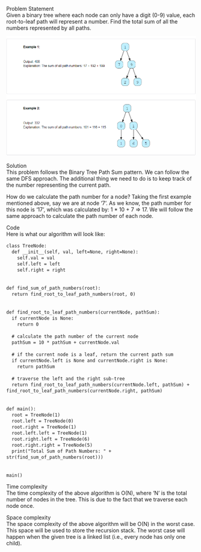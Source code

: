 Problem Statement \
Given a binary tree where each node can only have a digit (0-9) value, each root-to-leaf path will represent a number. Find the total sum of all the numbers represented by all paths.

![alt text](pics/8009.PNG?raw=true)

Solution \
This problem follows the Binary Tree Path Sum pattern. We can follow the same DFS approach. The additional thing we need to do is to keep track of the number representing the current path.

How do we calculate the path number for a node? Taking the first example mentioned above, say we are at node ‘7’. As we know, the path number for this node is ‘17’, which was calculated by: 1 * 10 + 7 => 17. We will follow the same approach to calculate the path number of each node.

Code \
Here is what our algorithm will look like:
```
class TreeNode:
  def __init__(self, val, left=None, right=None):
    self.val = val
    self.left = left
    self.right = right


def find_sum_of_path_numbers(root):
  return find_root_to_leaf_path_numbers(root, 0)


def find_root_to_leaf_path_numbers(currentNode, pathSum):
  if currentNode is None:
    return 0

  # calculate the path number of the current node
  pathSum = 10 * pathSum + currentNode.val

  # if the current node is a leaf, return the current path sum
  if currentNode.left is None and currentNode.right is None:
    return pathSum

  # traverse the left and the right sub-tree
  return find_root_to_leaf_path_numbers(currentNode.left, pathSum) + find_root_to_leaf_path_numbers(currentNode.right, pathSum)


def main():
  root = TreeNode(1)
  root.left = TreeNode(0)
  root.right = TreeNode(1)
  root.left.left = TreeNode(1)
  root.right.left = TreeNode(6)
  root.right.right = TreeNode(5)
  print("Total Sum of Path Numbers: " + str(find_sum_of_path_numbers(root)))


main()
```

Time complexity \
The time complexity of the above algorithm is O(N), where ‘N’ is the total number of nodes in the tree. This is due to the fact that we traverse each node once.

Space complexity \
The space complexity of the above algorithm will be O(N) in the worst case. This space will be used to store the recursion stack. The worst case will happen when the given tree is a linked list (i.e., every node has only one child).